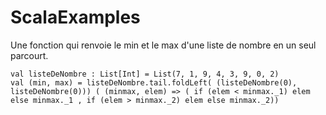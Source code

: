 # ScalaExamples

Une fonction qui renvoie le min et le max d'une liste de nombre en un seul parcourt.


```
val listeDeNombre : List[Int] = List(7, 1, 9, 4, 3, 9, 0, 2)
val (min, max) = listeDeNombre.tail.foldLeft( (listeDeNombre(0), listeDeNombre(0))) ( (minmax, elem) => ( if (elem < minmax._1) elem  else minmax._1 , if (elem > minmax._2) elem else minmax._2))
```
